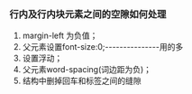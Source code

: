 ### 行内及行内块元素之间的空隙如何处理

1. margin-left 为负值；
2. 父元素设置font-size:0;---------------用的多 
3. 设置浮动；
4. 父元素word-spacing(词边距为负)；
5. 结构中删掉回车和标签之间的缝隙